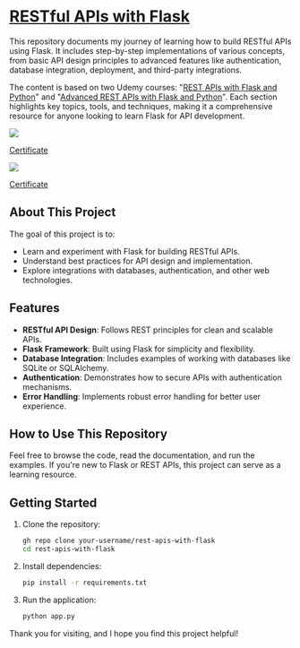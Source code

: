 # [RESTful APIs with Flask](https://github.com/kuanchoulai10/restful-apis-with-flask)

This repository documents my journey of learning how to build RESTful APIs using Flask. It includes step-by-step implementations of various concepts, from basic API design principles to advanced features like authentication, database integration, deployment, and third-party integrations. 

The content is based on two Udemy courses: "[REST APIs with Flask and Python](https://www.udemy.com/course/rest-api-flask-and-python/)" and "[Advanced REST APIs with Flask and Python](https://www.udemy.com/course/advanced-rest-apis-flask-python/)". Each section highlights key topics, tools, and techniques, making it a comprehensive resource for anyone looking to learn Flask for API development.

![](https://udemy-certificate.s3.amazonaws.com/image/UC-7fddb0fd-9c04-4579-86f5-7b9dda42f9b3.jpg?v=1591262821000)

[Certificate](https://www.udemy.com/certificate/UC-7fddb0fd-9c04-4579-86f5-7b9dda42f9b3/)

![](https://udemy-certificate.s3.amazonaws.com/image/UC-83539bac-10d7-4eaf-bd15-1346dc2fe21b.jpg?v=1593842868000)

[Certificate](https://www.udemy.com/certificate/UC-83539bac-10d7-4eaf-bd15-1346dc2fe21b/)

## About This Project

The goal of this project is to:
- Learn and experiment with Flask for building RESTful APIs.
- Understand best practices for API design and implementation.
- Explore integrations with databases, authentication, and other web technologies.

## Features

- **RESTful API Design**: Follows REST principles for clean and scalable APIs.
- **Flask Framework**: Built using Flask for simplicity and flexibility.
- **Database Integration**: Includes examples of working with databases like SQLite or SQLAlchemy.
- **Authentication**: Demonstrates how to secure APIs with authentication mechanisms.
- **Error Handling**: Implements robust error handling for better user experience.

## How to Use This Repository

Feel free to browse the code, read the documentation, and run the examples. If you're new to Flask or REST APIs, this project can serve as a learning resource.

## Getting Started

1. Clone the repository:
    ```bash
    gh repo clone your-username/rest-apis-with-flask
    cd rest-apis-with-flask
    ```

2. Install dependencies:
    ```bash
    pip install -r requirements.txt
    ```

3. Run the application:
    ```bash
    python app.py
    ```

Thank you for visiting, and I hope you find this project helpful!
